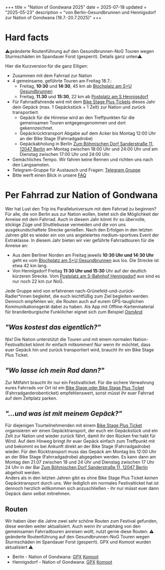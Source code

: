 +++
title = "Nation of Gondwana 2025"
date = 2025-07-18
updated = "2025-05-23"
description = "von Berlin-Gesundbrunnen und Hennigsdorf zur Nation of Gondwana (18.7.-20.7.2025)"
+++

# Hard facts
⚠️geänderte Routenführung auf den Gesundbrunnen-NoG Touren wegen Sturmschäden im Spandauer Forst (gesperrt). Details ganz unten⚠️

Hier die Kurzversion für die ganz Eiligen:
- Zusammen mit dem Fahrrad zur Nation
- 4 gemeinsame, geführte Touren am Freitag 18.7.:
    - Freitag, **10:30** und **14:30**, 45 km ab [Blochplatz am S+U Gesundbrunnen](https://www.openstreetmap.org/?mlat=52.54940&mlon=13.38590#map=19/52.54940/13.38590)
    - Freitag, **11.30** und **15:30**, 22 km ab [Postplatz am S Hennigsdorf](https://www.openstreetmap.org/?mlat=52.63762&mlon=13.20489#map=18/52.63762/13.20489)
- Für Fahrradfahrende wird mit dem  [Bike Stage Plus Tickets](https://www.tixforgigs.com/de-DE/Event/64625/nation-of-gondwana-2025-waldsee-bei-grunefeld-grunefeld-bei-schonwalde) dieses Jahr dein Gepäck (max. 1 Gepäckstück + 1 Zelt) zur Nation und zurück transportiert.
    - Gepäck für die Hinreise wird an den Treffpunkten für die gemeinsamen Touren entgegengenommen und dort gekennzeichnet.
    - Gepäckrücktransport Abgabe auf dem Acker bis Montag 12:00 Uhr an der Bike Stage (Fahrradgadrobe)
    - Gepäckabholung in Berlin [Zum Böhmischen Dorf Sanderstraße 11, 12047 Berlin](https://g.co/kgs/RsFappL) am Montag zwischen 18:00 Uhr und 24:00 Uhr und am Dienstag zwischen 17:00 Uhr und 24:00 Uhr.
- Gemächliches Tempo. Wir fahren keine Rennen und richten uns nach den Langsamsten.
- Telegram-Gruppe für Austausch und Fragen: [Telegram Gruppe](https://t.me/+XsqBDVuJKdsyMWUy)
- Bitte werft einen Blick in unsere [FAQ](/faq)



# Per Fahrrad zur Nation of Gondwana
Wer hat Lust den Trip ins Paralleluniversum mit dem Fahrrad zu beginnen? Für alle, die von Berlin aus zur Nation wollen, bietet sich die Möglichkeit der Anreise mit dem Fahrrad. Auch in diesem Jahr könnt ihr so übervolle, stickige Züge und Shuttlebusse vermeiden und die von uns ausgekundschaftete Strecke genießen.
Nach den Erfolgen in den letzten Jahren gibt es wieder ein von uns angeleiertes medium-sportives Event der Extraklasse. In diesem Jahr bieten wir vier geführte Fahrradtouren für die Anreise an:

- Aus dem Berliner Norden am Freitag jeweils **10:30 Uhr und 14:30 Uhr** geht es vom [Blochplatz am S+U Gesundbrunnen](https://www.openstreetmap.org/?mlat=52.54940&mlon=13.38590#map=19/52.54940/13.38590) aus los. Die Strecke ist etwa 42 km lang.
- Von Hennigsdorf Freitag **11:30 Uhr und 15:30** Uhr auf der deutlich kürzeren Strecke. Vom [Postplatz am S-Bahnhof Hennigsdorf](https://www.openstreetmap.org/?mlat=52.63762&mlon=13.20489#map=18/52.63762/13.20489) aus sind es nur noch 22 km zur NoG.

Jede Gruppe wird von erfahrenen nach-Grünefeld-und-zurück-Radler*innen begleitet, die euch leichtfüßig zum Ziel begleiten werden. Dennoch empfehlen wir, die Routen auch auf eurem GPS-tauglichen Kommunikationsgerät dabei zu haben. Als App mit Offline-Kartenmaterial für brandenburgische Funklöcher eignet sich zum Beispiel [OsmAnd](https://osmand.net/)

## _**"Was kostest das eigentlich?"**_  
Nix! Die Nation unterstützt die Touren und mit einem normalen Nation-Festivalticket könnt ihr einfach mitkommen! Nur wenn ihr möchtet, dass euer Gepäck hin und zurück transportiert wird, braucht ihr ein Bike Stage Plus Ticket.

## _**"Wo lasse ich mein Rad dann?"**_  
Zur Mitfahrt braucht ihr nur ein Festivalticket. Für die sichere Verwahrung eures Fahrrads vor Ort ist ein [Bike Stage oder Bike Stage Plus Ticket](https://www.tixforgigs.com/de-DE/Event/64625/nation-of-gondwana-2025-waldsee-bei-grunefeld-grunefeld-bei-schonwalde) (Fahrradgarderobenticket) empfehlenswert, sonst müsst ihr euer Fahrrad auf dem Zeltplatz parken.

## _**"...und was ist mit meinem Gepäck?"**_  
Für diejenigen Tourteilnehmenden mit einem  [Bike Stage Plus Ticket](https://www.tixforgigs.com/de-DE/Event/64625/nation-of-gondwana-2025-waldsee-bei-grunefeld-grunefeld-bei-schonwalde) organisieren wir einen Gepäcktransport, der euch ein Gepäckstück und ein Zelt zur Nation und wieder zurück fährt, damit ihr den Rücken frei habt für Wind.  Auf dem Hinweg bringt ihr euer Gepäck einfach zum Treffpunkt mit und bekommt es bei Ankunft direkt an der Bike Stage (Fahrradgadrobe) wieder. Für den Rücktransport muss das Gepäck am Montag bis 12:00 Uhr an der Bike Stage (Fahrradgadrobe) abgegeben werden. Es kann dann am Montag den 21.07 zwischen 18 und 24 Uhr und Dienstag zwischen 17 Uhr 24 Uhr in der Bar [Zum Böhmischen Dorf Sanderstraße 11, 12047 Berlin ](https://g.co/kgs/RsFappL) abgeholt werden.  
Anders als in den letzten Jahren gibt es ohne Bike Stage Plus Ticket _keinen_ Gepäcktransport durch uns. Wer lediglich ein normales Festivalticket hat ist dennoch herzlich willkommen sich anzuschließen - ihr nur müsst euer dann Gepäck dann selbst mitnehmen.

## Routen
Wir haben über die Jahre zwei sehr schöne Routen zum Festival gefunden, diese werden weiter aktualisiert. Auch wenn ihr unabhäng von den gemeinsamen Fahrradtouren anreisen wollt, nutzt gerne diese Routen:
⚠️ geänderte Routenführung auf den Gesundbrunnen-NoG Touren wegen Sturmschäden im Spandauer Forst (gesperrt). GPX und Komoot wurden aktualisiert ⚠️
- Berlin - Nation of Gondwana: [GPX](/routes/nog/berlin-nog25.gpx) [Komoot](https://www.komoot.de/tour/411300513?share_token=aciq15fns0Rq2vZ6X0RawVUbwtjf9GdDD0o5OA4W4Zae0zkWZ7&ref=wtd)
- Hennigsdorf - Nation of Gondwana: [GPX](/routes/nog/hennigsdorf-nog25.gpx) [Komoot](https://www.komoot.de/tour/411302440?share_token=a1kX8DDfPKZkiTWpG3mDCfmOOAhfXs6VDJTtrF71WDLwOosw4f&ref=wtd)

